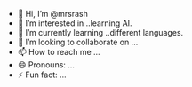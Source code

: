 - 👋 Hi, I’m @mrsrash
- 👀 I’m interested in ..learning AI.
- 🌱 I’m currently learning ..different languages.
- 💞️ I’m looking to collaborate on ...
- 📫 How to reach me ...
- 😄 Pronouns: ...
- ⚡ Fun fact: ...

<!---
mrsrash/mrsrash is a ✨ special ✨ repository because its `README.md` (this file) appears on your GitHub profile.
You can click the Preview link to take a look at your changes.
--->
